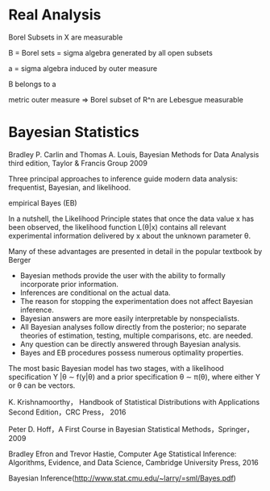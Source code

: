 
# Real Analysis


Borel Subsets in X are measurable

B = Borel sets = sigma algebra generated by all  open  subsets

a = sigma algebra induced by  outer measure

B belongs  to a

metric outer measure => Borel  subset  of R^n are Lebesgue measurable


# Bayesian Statistics

Bradley P. Carlin and Thomas A. Louis,  Bayesian Methods for Data Analysis third edition, Taylor & Francis Group 2009  

Three principal approaches to inference guide modern data analysis: frequentist, Bayesian, and likelihood.  


empirical Bayes (EB)  

In a nutshell, the Likelihood Principle states that once the data value x has been observed, the likelihood function L(θ|x) contains all relevant experimental information delivered by x about the unknown parameter θ.  

Many of these advantages are presented in detail in the popular textbook by Berger
* Bayesian methods provide the user with the ability to formally incorporate prior information.
* Inferences are conditional on the actual data.
* The reason for stopping the experimentation does not affect Bayesian inference.
* Bayesian answers are more easily interpretable by nonspecialists.
* All Bayesian analyses follow directly from the posterior; no separate theories of estimation, testing, multiple comparisons, etc. are needed.
* Any question can be directly answered through Bayesian analysis.
* Bayes and EB procedures possess numerous optimality properties.


The most basic Bayesian model has two stages, with a likelihood specification Y |θ ∼ f(y|θ) and a prior specification θ ∼ π(θ), where either Y or θ can be vectors.

K. Krishnamoorthy， Handbook of Statistical Distributions with Applications Second Edition，CRC Press， 2016  


Peter D. Hoff，A First Course in Bayesian Statistical Methods，Springer， 2009  


Bradley Efron and Trevor Hastie, Computer Age Statistical Inference: Algorithms, Evidence, and Data Science, Cambridge University Press, 2016


Bayesian Inference(http://www.stat.cmu.edu/~larry/=sml/Bayes.pdf)
